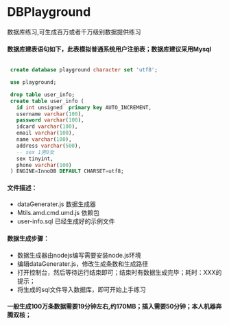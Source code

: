 # DBPlayground
数据库练习,可生成百万或者千万级别数据提供练习

#### 数据库建表语句如下，此表模拟普通系统用户注册表；数据库建议采用Mysql

```sql

 create database playground character set 'utf8'; 

 use playground;

 drop table user_info;
 create table user_info (
   id int unsigned  primary key AUTO_INCREMENT,
   username varchar(100),
   password varchar(100),
   idcard varchar(100),
   email varchar(100),
   name varchar(100),
   address varchar(500),
   -- sex 1男0女
   sex tinyint,
   phone varchar(100)
 ) ENGINE=InnoDB DEFAULT CHARSET=utf8;
```


#### 文件描述：
- dataGenerater.js 数据生成器
- Mtils.amd.cmd.umd.js 依赖包
- user-info.sql 已经生成好的示例文件

#### 数据生成步骤：
- 数据生成器由nodejs编写需要安装node.js环境
- 编辑dataGenerater.js，修改生成条数和生成路径
- 打开控制台，然后等待运行结束即可；结束时有数据生成完毕；耗时：XXX的提示；
- 将生成的sql文件导入数据库，即可开始上手练习


#### 一般生成100万条数据需要19分钟左右,约170MB；插入需要50分钟；本人机器奔腾双核；



